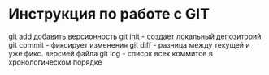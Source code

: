 # Инструкция по работе с GIT
git add добавить версионность
git init - создает локальный депозиторий
git commit - фиксирует изменения 
git diff - разница между текущей и уже фикс. версией файла 
git log - список всех коммитов в хронологическом порядке
